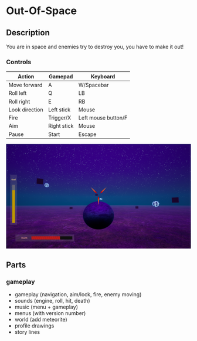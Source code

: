 # Out-Of-Space

## Description

You are in space and enemies try to destroy you, you have to make it out!

### Controls

|Action|Gamepad|Keyboard|
|---|---|---|
|Move forward|A|W/Spacebar|
|Roll left|Q|LB|
|Roll right|E|RB|
|Look direction|Left stick|Mouse|
|Fire|Trigger/X|Left mouse button/F|
|Aim|Right stick|Mouse|
|Pause|Start|Escape|

![Screen](Screenshots/Screen_02.PNG)

## Parts

### gameplay
- gameplay (navigation, aim/lock, fire, enemy moving)
- sounds (engine, roll, hit, death)
- music (menu + gameplay)
- menus (with version number)
- world (add meteorite)
- profile drawings
- story lines
